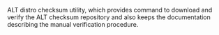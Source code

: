 ALT distro checksum utility, which provides command to download and verify the
ALT checksum repository and also keeps the documentation describing the manual
verification procedure.
